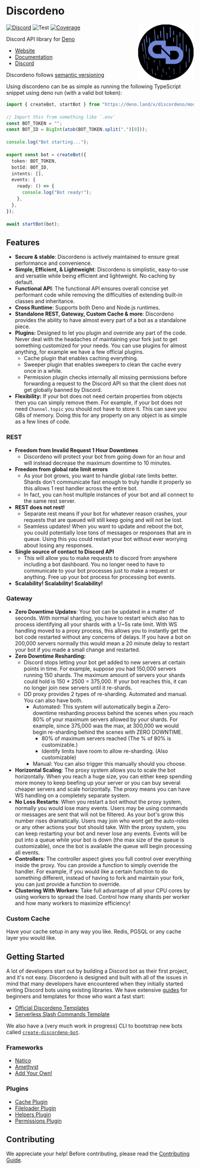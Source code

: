 # Discordeno

<img align="right" src="https://raw.githubusercontent.com/discordeno/discordeno/main/site/static/img/logo.png" height="150px">

[![Discord](https://img.shields.io/discord/785384884197392384?color=7289da&logo=discord&logoColor=dark)](https://discord.com/invite/5vBgXk3UcZ)
![Test](https://github.com/discordeno/discordeno/workflows/Test/badge.svg)
[![Coverage](https://img.shields.io/codecov/c/gh/discordeno/discordeno)](https://codecov.io/gh/discordeno/discordeno)

Discord API library for [Deno](https://deno.land)

- [Website](https://discordeno.mod.land)
- [Documentation](https://doc.deno.land/https/deno.land/x/discordeno/mod.ts)
- [Discord](https://discord.com/invite/5vBgXk3UcZ)

Discordeno follows [semantic versioning](https://semver.org/)

<!-- TODO: add coverage back when it is stable -->

Using discordeno can be as simple as running the following TypeScript snippet using deno run (with a valid bot token):

```typescript
import { createBot, startBot } from "https://deno.land/x/discordeno/mod.ts";

// Import this from something like `.env`
const BOT_TOKEN = "";
const BOT_ID = BigInt(atob(BOT_TOKEN.split(".")[0]));

console.log("Bot starting...");

export const bot = createBot({
  token: BOT_TOKEN,
  botId: BOT_ID,
  intents: [],
  events: {
    ready: () => {
      console.log("Bot ready!");
    },
  },
});

await startBot(bot);
```

## Features

- **Secure & stable**: Discordeno is actively maintained to ensure great performance and convenience.
- **Simple, Efficient, & Lightweight**: Discordeno is simplistic, easy-to-use and versatile while being efficient and
  lightweight. No caching by default.
- **Functional API**: The functional API ensures overall concise yet performant code while removing the difficulties of
  extending built-in classes and inheritance.
- **Cross Runtime**: Supports both Deno and Node.js runtimes.
- **Standalone REST, Gateway, Custom Cache & more**: Discordeno provides the ability to have almost every part of a bot
  as a standalone piece.
- **Plugins:** Designed to let you plugin and override any part of the code. Never deal with the headaches of
  maintaining your fork just to get something customized for your needs. You can use plugins for almost anything, for
  example we have a few official plugins.
  - Cache plugin that enables caching everything.
  - Sweeper plugin that enables sweepers to clean the cache every once in a while.
  - Permission plugin checks internally all missing permissions before forwarding a request to the Discord API so that
    the client does not get globally banned by Discord.
- **Flexibility:** If your bot does not need certain properties from objects then you can simply remove them. For
  example, if your bot does not need `Channel.topic` you should not have to store it. This can save you GBs of memory.
  Doing this for any property on any object is as simple as a few lines of code.

### REST

- **Freedom from Invalid Request 1 Hour Downtimes**
  - Discordeno will protect your bot from going down for an hour and will instead decrease the maximum downtime to 10
    minutes.
- **Freedom from global rate limit errors**
  - As your bot grows, you want to handle global rate limits better. Shards don't communicate fast enough to truly
    handle it properly so this allows 1 rest handler across the entire bot.
  - In fact, you can host multiple instances of your bot and all connect to the same rest server.
- **REST does not rest!**
  - Separate rest means if your bot for whatever reason crashes, your requests that are queued will still keep going and
    will not be lost.
  - Seamless updates! When you want to update and reboot the bot, you could potentially lose tons of messages or
    responses that are in queue. Using this you could restart your bot without ever worrying about losing any responses.
- **Single source of contact to Discord API**
  - This will allow you to make requests to discord from anywhere including a bot dashboard. You no longer need to have
    to communicate to your bot processes just to make a request or anything. Free up your bot process for processing bot
    events.
- **Scalability! Scalability! Scalability!**

### Gateway

- **Zero Downtime Updates**: Your bot can be updated in a matter of seconds. With normal sharding, you have to restart
  which also has to process identifying all your shards with a 1/~5s rate limit. With WS handling moved to a proxy
  process, this allows you to instantly get the bot code restarted without any concerns of delays. If you have a bot on
  200,000 servers normally this would mean a 20 minute delay to restart your bot if you made a small change and
  restarted.
- **Zero Downtime Resharding:**
  - Discord stops letting your bot get added to new servers at certain points in time. For example, suppose you had
    150,000 servers running 150 shards. The maximum amount of servers your shards could hold is 150 \* 2500 = 375,000.
    If your bot reaches this, it can no longer join new servers until it re-shards.
  - DD proxy provides 2 types of re-sharding. Automated and manual. You can also have both.
    - Automated: This system will automatically begin a Zero-downtime resharding process behind the scenes when you
      reach 80% of your maximum servers allowed by your shards. For example, since 375,000 was the max, at 300,000 we
      would begin re-sharding behind the scenes with ZERO DOWNTIME.
      - 80% of maximum servers reached (The % of 80% is customizable.)
      - Identify limits have room to allow re-sharding. (Also customizable)
    - Manual: You can also trigger this manually should you choose.
- **Horizontal Scaling**: The proxy system allows you to scale the bot horizontally. When you reach a huge size, you can
  either keep spending more money to keep beefing up your server or you can buy several cheaper servers and scale
  horizontally. The proxy means you can have WS handling on a completely separate system.
- **No Loss Restarts**: When you restart a bot without the proxy system, normally you would lose many events. Users may
  be using commands or messages are sent that will not be filtered. As your bot's grow this number rises dramatically.
  Users may join who wont get the auto-roles or any other actions your bot should take. With the proxy system, you can
  keep restarting your bot and never lose any events. Events will be put into a queue while your bot is down (the max
  size of the queue is customizable), once the bot is available the queue will begin processing all events.
- **Controllers**: The controller aspect gives you full control over everything inside the proxy. You can provide a
  function to simply override the handler. For example, if you would like a certain function to do something different,
  instead of having to fork and maintain your fork, you can just provide a function to override.
- **Clustering With Workers**: Take full advantage of all your CPU cores by using workers to spread the load. Control
  how many shards per worker and how many workers to maximize efficiency!

### Custom Cache

Have your cache setup in any way you like. Redis, PGSQL or any cache layer you would like.

## Getting Started

A lot of developers start out by building a Discord bot as their first project, and it's not easy. Discordeno is
designed and built with all of the issues in mind that many developers have encountered when they initially started
writing Discord bots using existing libraries. We have extensive [guides](https://discordeno.mod.land/docs/intro) for
beginners and templates for those who want a fast start:

- [Official Discordeno Templates](https://github.com/discordeno/discordeno/tree/main/template)
- [Serverless Slash Commands Template](https://github.com/discordeno/serverless-deno-deploy-template)

We also have a (very much work in progress) CLI to bootstrap new bots called
[`create-discordeno-bot`](https://github.com/Reboot-Codes/create-discordeno-bot/).

### Frameworks

- [Natico](https://github.com/naticoo/framework)
- [Amethyst](https://github.com/AmethystFramework/framework)
- [Add Your Own!](https://github.com/discordeno/discordeno/pulls)

### Plugins

- [Cache Plugin](plugins/cache)
- [Fileloader Plugin](plugins/fileloader)
- [Helpers Plugin](plugins/helpers)
- [Permissions Plugin](plugins/permissions)

## Contributing

We appreciate your help! Before contributing, please read the
[Contributing Guide](https://github.com/discordeno/discordeno/blob/main/.github/CONTRIBUTING.md).

